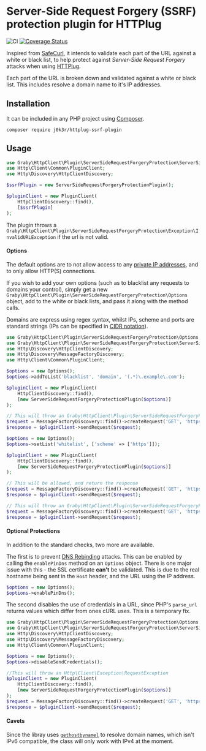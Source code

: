 # Server-Side Request Forgery (SSRF) protection plugin for HTTPlug

![CI](https://github.com/j0k3r/httplug-ssrf-plugin/workflows/CI/badge.svg)
[![Coverage Status](https://coveralls.io/repos/j0k3r/httplug-ssrf-plugin/badge.svg?branch=master&service=github)](https://coveralls.io/github/j0k3r/httplug-ssrf-plugin?branch=master)

Inspired from [SafeCurl](https://github.com/j0k3r/safecurl), it intends to validate each part of the URL against a white or black list, to help protect against _Server-Side Request Forgery_ attacks when using [HTTPlug](https://docs.php-http.org/en/latest/).

Each part of the URL is broken down and validated against a white or black list. This includes resolve a domain name to it's IP addresses.

## Installation

It can be included in any PHP project using [Composer](https://getcomposer.org).

```
composer require j0k3r/httplug-ssrf-plugin
```

## Usage

```php
use Graby\HttpClient\Plugin\ServerSideRequestForgeryProtection\ServerSideRequestForgeryProtectionPlugin;
use Http\Client\Common\PluginClient;
use Http\Discovery\HttpClientDiscovery;

$ssrfPlugin = new ServerSideRequestForgeryProtectionPlugin();

$pluginClient = new PluginClient(
    HttpClientDiscovery::find(),
    [$ssrfPlugin]
);
```

The plugin throws a `Graby\HttpClient\Plugin\ServerSideRequestForgeryProtection\Exception\InvalidURLException` if the url is not valid.

#### Options

The default options are to not allow access to any [private IP addresses](https://en.wikipedia.org/wiki/Private_network), and to only allow HTTP(S) connections.

If you wish to add your own options (such as to blacklist any requests to domains your control), simply get a new `Graby\HttpClient\Plugin\ServerSideRequestForgeryProtection\Options` object, add to the white or black lists, and pass it along with the method calls.

Domains are express using regex syntax, whilst IPs, scheme and ports are standard strings (IPs can be specified in [CIDR notation](https://en.wikipedia.org/wiki/Cidr)).

```php
use Graby\HttpClient\Plugin\ServerSideRequestForgeryProtection\Options;
use Graby\HttpClient\Plugin\ServerSideRequestForgeryProtection\ServerSideRequestForgeryProtectionPlugin;
use Http\Discovery\HttpClientDiscovery;
use Http\Discovery\MessageFactoryDiscovery;
use Http\Client\Common\PluginClient;

$options = new Options();
$options->addToList('blacklist', 'domain', '(.*)\.example\.com');

$pluginClient = new PluginClient(
    HttpClientDiscovery::find(),
    [new ServerSideRequestForgeryProtectionPlugin($options)]
);

// This will throw an Graby\HttpClient\Plugin\ServerSideRequestForgeryProtection\Exception\InvalidURLException\InvalidDomainException
$request = MessageFactoryDiscovery::find()->createRequest('GET', 'https://www.example.com');
$response = $pluginClient->sendRequest($request);

$options = new Options();
$options->setList('whitelist', ['scheme' => ['https']]);

$pluginClient = new PluginClient(
    HttpClientDiscovery::find(),
    [new ServerSideRequestForgeryProtectionPlugin($options)]
);

// This will be allowed, and return the response
$request = MessageFactoryDiscovery::find()->createRequest('GET', 'https://www.example.com');
$response = $pluginClient->sendRequest($request);

// This will throw an Graby\HttpClient\Plugin\ServerSideRequestForgeryProtection\Exception\InvalidURLException\InvalidDomainException
$request = MessageFactoryDiscovery::find()->createRequest('GET', 'https://www.example.com');
$response = $pluginClient->sendRequest($request);
```

#### Optional Protections

In addition to the standard checks, two more are available.

The first is to prevent [DNS Rebinding](https://en.wikipedia.org/wiki/DNS_rebinding) attacks. This can be enabled by calling the `enablePinDns` method on an `Options` object. There is one major issue with this - the SSL certificate **can't** be validated. This is due to the real hostname being sent in the `Host` header, and the URL using the IP address.

```php
$options = new Options();
$options->enablePinDns();
```

The second disables the use of credentials in a URL, since PHP's `parse_url` returns values which differ from ones cURL uses. This is a temporary fix.

```php
use Graby\HttpClient\Plugin\ServerSideRequestForgeryProtection\Options;
use Graby\HttpClient\Plugin\ServerSideRequestForgeryProtection\ServerSideRequestForgeryProtectionPlugin;
use Http\Discovery\HttpClientDiscovery;
use Http\Discovery\MessageFactoryDiscovery;
use Http\Client\Common\PluginClient;

$options = new Options();
$options->disableSendCredentials();

//This will throw an Http\Client\Exception\RequestException
$pluginClient = new PluginClient(
    HttpClientDiscovery::find(),
    [new ServerSideRequestForgeryProtectionPlugin($options)]
);
$request = MessageFactoryDiscovery::find()->createRequest('GET', 'https://user:pass@google.com');
$response = $pluginClient->sendRequest($request);
```

#### Cavets

Since the libray uses [`gethostbynamel`](https://php.net/manual/en/function.gethostbynamel.php) to resolve domain names, which isn't IPv6 compatible, the class will only work with IPv4 at the moment.
